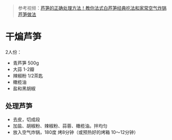 > 参考视频：[芦笋的正确处理方法！教你法式白芦笋经典吃法和家常空气炸锅芦笋做法](https://www.bilibili.com/video/BV1Cv4y1N797)

# 干煸芦笋

 2人份： 

- 青芦笋 500g
- 大蒜 1-2瓣
- 辣椒粉 1/2茶匙
- 橄榄油
- 盐和黑胡椒



## 处理芦笋

- 去皮，切成段
- 加盐、胡椒粉、辣椒粉、蒜蓉、橄榄油。拌均匀
- 放入空气炸锅，180度 烤8分钟（或预热好的烤箱 10～12分钟）